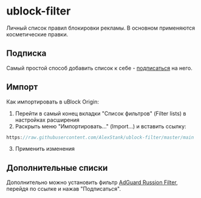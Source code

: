 # ublock-filter

Личный список правил блокировки рекламы. В основном применяются косметические правки.

## Подписка
Самый простой способ добавить список к себе - [подписаться](https://subscribe.adblockplus.org?location=https%3A%2F%2Fraw.githubusercontent.com%2FAlexStank%2Fublock-filter%2Fmaster%2Fmain&amp;title=AlexStank%20uBlock%20Filter) на него.

## Импорт
Как импортировать в uBlock Origin:
1. Перейти в самый конец вкладки "Список фильтров" (Filter lists) в настройках расширения
2. Раскрыть меню "Импортировать..." (Import...) и вставить ссылку:
  ```` javascript copy
  https://raw.githubusercontent.com/AlexStank/ublock-filter/master/main
  ````
3. Применить изменения

## Дополнительные списки
Дополнительно можно установить фильтр [AdGuard Russion Filter](https://subscribe.adblockplus.org/?location=https://filters.adtidy.org/extension/ublock/filters/1.txt&title=Adguard%20Russian%20Filter), перейдя по ссылке и нажав "Подписаться".
